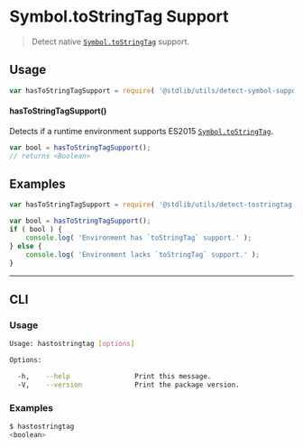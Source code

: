 # Symbol.toStringTag Support

> Detect native [`Symbol.toStringTag`][symbol] support.

<!-- <usage> -->

## Usage

``` javascript
var hasToStringTagSupport = require( '@stdlib/utils/detect-symbol-support' );
```

#### hasToStringTagSupport()

Detects if a runtime environment supports ES2015 [`Symbol.toStringTag`][symbol].

``` javascript
var bool = hasToStringTagSupport();
// returns <Boolean>
```

<!-- </usage> -->


<!-- <examples> -->

## Examples

``` javascript
var hasToStringTagSupport = require( '@stdlib/utils/detect-tostringtag-support' );

var bool = hasToStringTagSupport();
if ( bool ) {
    console.log( 'Environment has `toStringTag` support.' );
} else {
    console.log( 'Environment lacks `toStringTag` support.' );
}
```

<!-- </examples> -->

<!-- <cli> -->

---

## CLI

<!-- <usage> -->

### Usage

``` bash
Usage: hastostringtag [options]

Options:

  -h,    --help                Print this message.
  -V,    --version             Print the package version.
```

<!-- </usage> -->

<!-- <examples> -->

### Examples

``` bash
$ hastostringtag
<boolean>
```

<!-- </examples> -->

<!-- </cli> -->


<!-- <links> -->

[symbol]: https://developer.mozilla.org/en-US/docs/Web/JavaScript/Reference/Global_Objects/Symbol

<!-- </links> -->
